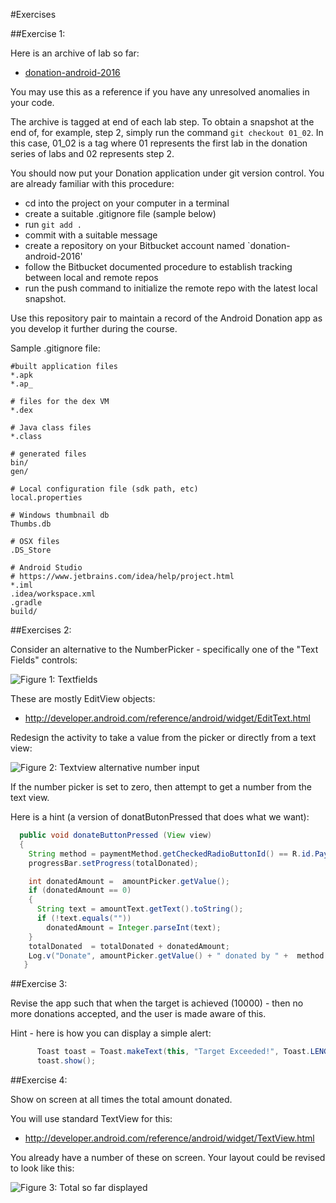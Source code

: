 #Exercises

##Exercise 1:

Here is an archive of lab so far:

- [donation-android-2016](https://github.com/wit-ictskills-2016/donation-android-2016.git)

You may use this as a reference if you have any unresolved anomalies in your code.

The archive is tagged at end of each lab step. To obtain a snapshot at the end of, for example, step 2, simply run the command `git checkout 01_02`. In this case, 01_02 is a tag where 01 represents the first lab in the donation series of labs and 02 represents step 2.

You should now put your Donation application under git version control. You are already familiar with this procedure:

- cd into the project on your computer in a terminal
- create a suitable .gitignore file (sample below)
- run `git add .`
- commit with a suitable message
- create a repository on your Bitbucket account named `donation-android-2016'
- follow the Bitbucket documented procedure to establish tracking between local and remote repos
- run the push command to initialize the remote repo with the latest local snapshot.

Use this repository pair to maintain a record of the Android Donation app as you develop it further during the course.

Sample .gitignore file:

```
#built application files
*.apk
*.ap_

# files for the dex VM
*.dex

# Java class files
*.class

# generated files
bin/
gen/

# Local configuration file (sdk path, etc)
local.properties

# Windows thumbnail db
Thumbs.db

# OSX files
.DS_Store

# Android Studio
# https://www.jetbrains.com/idea/help/project.html
*.iml
.idea/workspace.xml
.gradle
build/
```

##Exercises 2:

Consider an alternative to the NumberPicker - specifically one of the "Text Fields" controls:

![Figure 1: Textfields](img/25.png)

These are mostly EditView objects:

- <http://developer.android.com/reference/android/widget/EditText.html>

Redesign the activity to take a value from the picker or directly from a text view:

![Figure 2: Textview alternative number input](img/26.png)

If the number picker is set to zero, then attempt to get a number from the text view.

Here is a hint (a version of donatButonPressed that does what we want):

~~~java
  public void donateButtonPressed (View view) 
  {
    String method = paymentMethod.getCheckedRadioButtonId() == R.id.PayPal ? "PayPal" : "Direct";
    progressBar.setProgress(totalDonated);

    int donatedAmount =  amountPicker.getValue();
    if (donatedAmount == 0)
    {
      String text = amountText.getText().toString();
      if (!text.equals(""))
        donatedAmount = Integer.parseInt(text);
    }
    totalDonated  = totalDonated + donatedAmount;
    Log.v("Donate", amountPicker.getValue() + " donated by " +  method + "\nCurrent total " + totalDonated);
   }
~~~

##Exercise 3:

Revise the app such that when the target is achieved (10000) - then no more donations accepted, and the user is made aware of this.

Hint - here is how you can display a simple alert:

~~~java
      Toast toast = Toast.makeText(this, "Target Exceeded!", Toast.LENGTH_SHORT);
      toast.show();
~~~

##Exercise 4:

Show on screen at all times the total amount donated.

You will use standard TextView for this:

- <http://developer.android.com/reference/android/widget/TextView.html>

You already have a number of these on screen. Your layout could be revised to look like this:

![Figure 3: Total so far displayed](img/27.png)



